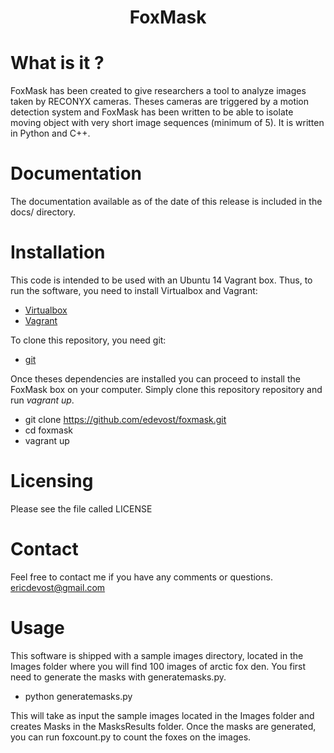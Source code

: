 <center> <h1>FoxMask</h1> </center>

What is it ?
==============
FoxMask has been created to give researchers a tool to
analyze images taken by RECONYX cameras. Theses cameras
are triggered by a motion detection system and FoxMask has
been written to be able to isolate moving object with very
short image sequences (minimum of 5). It is written in
Python and C++.

Documentation
=============
The documentation available as of the date of this release is
included in the docs/ directory.

Installation
=============
This code is intended to be used with an Ubuntu 14 Vagrant box.
Thus, to run the software, you need to install Virtualbox and Vagrant:
- [Virtualbox](https://www.virtualbox.org/)
- [Vagrant](https://www.vagrantup.com/)

To clone this repository, you need git:
- [git](https://git-scm.com/)

Once theses dependencies are installed you can proceed to install
the FoxMask box on your computer. Simply clone this repository
repository and run *vagrant up*.

- git clone https://github.com/edevost/foxmask.git
- cd foxmask
- vagrant up

Licensing
=========
Please see the file called LICENSE

Contact
=======
Feel free to contact me if you have any comments or questions.
ericdevost@gmail.com

Usage
=====
This software is shipped with a sample images directory, located
in the Images folder where you will find 100 images of arctic fox den.
You first need to generate the masks with generatemasks.py.
- python generatemasks.py

This will take as input the sample images located in the Images folder
and creates Masks in the MasksResults folder. Once the masks are
generated, you can run foxcount.py to count the foxes on the images.
